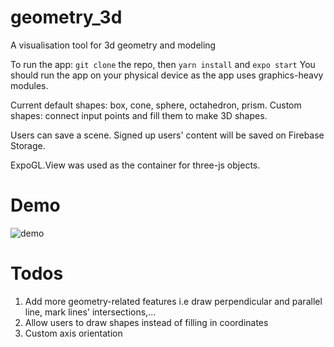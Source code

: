 # geometry_3d

A visualisation tool for 3d geometry and modeling

To run the app: `git clone` the repo, then `yarn install` and `expo start`
You should run the app on your physical device as the app uses graphics-heavy modules.

Current default shapes: box, cone, sphere, octahedron, prism.
Custom shapes: connect input points and fill them to make 3D shapes.

Users can save a scene. Signed up users' content will be saved on Firebase Storage.

ExpoGL.View was used as the container for three-js objects.

# Demo
![demo](./demo.gif)

# Todos
1. Add more geometry-related features i.e draw perpendicular and parallel line, mark lines' intersections,...
2. Allow users to draw shapes instead of filling in coordinates
3. Custom axis orientation
